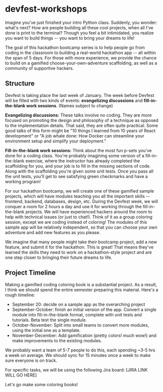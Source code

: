 # devfest-workshops

Imagine you've just finished your intro Python class. Suddenly, you wonder: what's next? How are people building all these cool projects, when all I've done is print to the terminal? Though you feel a bit intimidated, you realize you want to build things -- you want to bring your dreams to life!

The goal of this hackathon bootcamp series is to help people go from coding in the classroom to building a real-world hackathon app -- all within the span of 5 days. For those with more experience, we provide the chance to build on a gamified choose-your-own-adventure scaffolding, as well as a community of supportive hackers. 

## Structure

Devfest is taking place the last week of January. The week before Devfest will be filled with two kinds of events: **evangelizing discussions** and **fill-in-the-blank work sessions**. (Names subject to change)

**Evangelizing discussions:** These talks involve no coding. They are more focused on promoting the design and philosophy of a technique as opposed to the implementation details. That said, they are often quite practical. Some good talks of this form might be "10 things I learned from 10 years of React development" or "A job whale done: How Docker can streamline your environment setup and simplify your deployment."

**Fill-in-the-blank work sessions:** Think about the most fun p-sets you've done for a coding class. You're probably imagining some version of a fill-in-the-blank exercise, where the instructor has already completed the scaffolding for you, and your job is to fill in the missing sections of code. Along with the scaffolding you're given some unit tests. Once you pass all the unit tests, you'll get to see satisfying green checkmarks and have a working program!

For our hackathon bootcamp, we will create one of these gamified sample projects, which will have modules teaching you all the important skills -- frontend, backend, databases, design, etc. During the Devfest week, we will conquer a room for 2 hours a day and use it for working through the fill-in-the-blank projects. We will have experienced hackers around the room to help with technical issues (or just to chat!). Think of it as a group coloring session, except we are coding instead of coloring! The modules of this sample app will be relatively independent, so that you can choose your own adventure and add new features as you please. 

We imagine that many people might take their bootcamp project, add a new feature, and submit it for the hackathon. This is great! That means they've learned the skills they need to work on a hackathon-style project and are one step closer to bringing their future dreams to life. 

## Project Timeline

Making a gamified coding coloring book is a substantial project. As a result, I think we should spend the entire semester preparing this material. Here's a rough timeline:

- September 20: decide on a sample app as the overarching project
- September-October: finish an initial version of the app. Convert a single module into fill-in-the-blank format, complete with unit tests and tutorials. Beta test the single module.
- October-November: Split into small teams to convert more modules, using the initial one as a template. 
- November-December: Add gamification (pretty colors! much wow!) and make improvements to the existing modules.

We probably want a team of 5-7 people to do this, each spending ~3-5 hrs a week on average. We should sync for 15 minutes once a week to make sure everyone is on track. 

For specific tasks, we will be using the following Jira board: [JIRA LINK WILL GO HERE]

Let's go make some coloring books!

